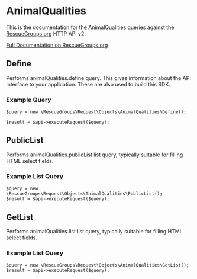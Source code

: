 # AnimalQualities

This is the documentation for the AnimalQualities queries against the [RescueGroups.org](https://www.rescuegroups.org/) HTTP API v2.

[Full Documentation on RescueGroups.org](https://userguide.rescuegroups.org/display/APIDG/Object+definitions#Objectdefinitions-animalQualities)

## Define






Performs animalQualities.define query. This gives information about the API interface to your application. These are also used to build this SDK.

### Example Query

    $query = new \RescueGroups\Request\Objects\AnimalQualities\Define();

    $result = $api->executeRequest($query);


## PublicList


Performs animalQualities.publicList list query, typically suitable for filling HTML select fields.

### Example List Query

    $query = new \RescueGroups\Request\Objects\AnimalQualities\PublicList();
    $result = $api->executeRequest($query);






## GetList


Performs animalQualities.list list query, typically suitable for filling HTML select fields.

### Example List Query

    $query = new \RescueGroups\Request\Objects\AnimalQualities\GetList();
    $result = $api->executeRequest($query);






